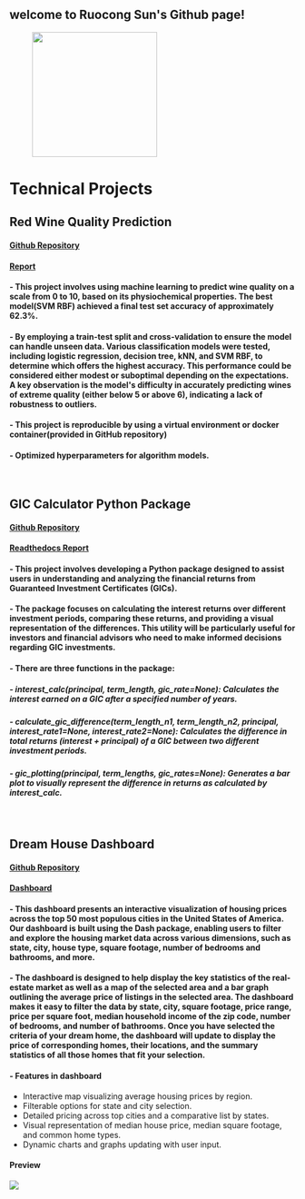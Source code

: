 ## welcome to Ruocong Sun's Github page!

<figure>
    <img src="https://github.com/sungg888/sungg888.github.io/blob/main/img/welcome.png?raw=true" width="220" height="220">
</figure>

# Technical Projects 
## Red Wine Quality Prediction
#### [Github Repository](https://github.com/UBC-MDS/Red-Wine-Quality-Prediction)
#### [Report](https://ubc-mds.github.io/Red-Wine-Quality-Prediction/red_wine_quality_prediction.html)
#### - This project involves using machine learning to predict wine quality on a scale from 0 to 10, based on its physiochemical properties. The best model(SVM RBF) achieved a final test set accuracy of approximately 62.3%. 
#### - By employing a train-test split and cross-validation to ensure the model can handle unseen data. Various classification models were tested, including logistic regression, decision tree, kNN, and SVM RBF, to determine which offers the highest accuracy. This performance could be considered either modest or suboptimal depending on the expectations. A key observation is the model's difficulty in accurately predicting wines of extreme quality (either below 5 or above 6), indicating a lack of robustness to outliers.
#### - This project is reproducible by using a virtual environment or docker container(provided in GitHub repository)  
#### - Optimized hyperparameters for algorithm models.
<br>

## GIC Calculator Python Package
#### [Github Repository](https://github.com/UBC-MDS/gic_calculator)
#### [Readthedocs Report](https://gic-calculator.readthedocs.io/en/latest/)
#### - This project involves developing a Python package designed to assist users in understanding and analyzing the financial returns from Guaranteed Investment Certificates (GICs). 
#### - The package focuses on calculating the interest returns over different investment periods, comparing these returns, and providing a visual representation of the differences. This utility will be particularly useful for investors and financial advisors who need to make informed decisions regarding GIC investments.
#### - There are three functions in the package:
##### - interest_calc(principal, term_length, gic_rate=None): Calculates the interest earned on a GIC after a specified number of years.
##### - calculate_gic_difference(term_length_n1, term_length_n2, principal, interest_rate1=None, interest_rate2=None): Calculates the difference in total returns (interest + principal) of a GIC between two different investment periods.
##### - gic_plotting(principal, term_lengths, gic_rates=None): Generates a bar plot to visually represent the difference in returns as calculated by interest_calc.
<br>

## Dream House Dashboard
#### [Github Repository](https://github.com/UBC-MDS/DSCI-532_2024_15_dreamhouse)
#### [Dashboard](https://dsci-532-2024-15-dreamhouse.onrender.com/)
#### - This dashboard presents an interactive visualization of housing prices across the top 50 most populous cities in the United States of America. Our dashboard is built using the Dash package, enabling users to filter and explore the housing market data across various dimensions, such as state, city, house type, square footage, number of bedrooms and bathrooms, and more.
#### - The dashboard is designed to help display the key statistics of the real-estate market as well as a map of the selected area and a bar graph outlining the average price of listings in the selected area. The dashboard makes it easy to filter the data by state, city, square footage, price range, price per square foot, median household income of the zip code, number of bedrooms, and number of bathrooms. Once you have selected the criteria of your dream home, the dashboard will update to display the price of corresponding homes, their locations, and the summary statistics of all those homes that fit your selection.
#### - Features in dashboard
- Interactive map visualizing average housing prices by region.
- Filterable options for state and city selection.
- Detailed pricing across top cities and a comparative list by states.
- Visual representation of median house price, median square footage, and common home types.
- Dynamic charts and graphs updating with user input.
#### Preview
![](https://github.com/sungg888/Ruocong_Sun.github.io/blob/main/img/Dreamhouse%20Demostration.gif)
